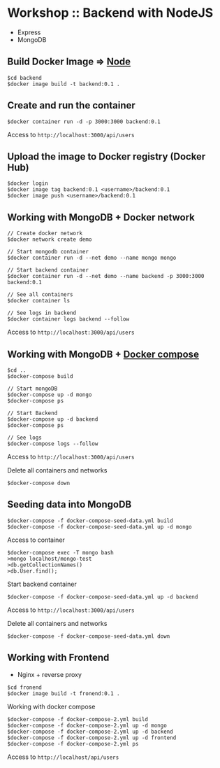 # Workshop :: Backend with NodeJS
* Express
* MongoDB

## Build Docker Image => [Node](https://hub.docker.com/_/node/)
```
$cd backend
$docker image build -t backend:0.1 .
```

## Create and run the container
```
$docker container run -d -p 3000:3000 backend:0.1
```
Access to `http://localhost:3000/api/users`

## Upload the image to Docker registry (Docker Hub)
```
$docker login
$docker image tag backend:0.1 <username>/backend:0.1
$docker image push <username>/backend:0.1
```

## Working with MongoDB + Docker network
```
// Create docker network
$docker network create demo

// Start mongodb container
$docker container run -d --net demo --name mongo mongo

// Start backend container
$docker container run -d --net demo --name backend -p 3000:3000 backend:0.1

// See all containers
$docker container ls

// See logs in backend
$docker container logs backend --follow
```
Access to `http://localhost:3000/api/users`

## Working with MongoDB + [Docker compose](https://docs.docker.com/compose/compose-file/compose-file-v3/)
```
$cd ..
$docker-compose build

// Start mongoDB
$docker-compose up -d mongo
$docker-compose ps

// Start Backend
$docker-compose up -d backend
$docker-compose ps

// See logs
$docker-compose logs --follow
```

Access to `http://localhost:3000/api/users`

Delete all containers and networks
```
$docker-compose down
```

## Seeding data into MongoDB
```
$docker-compose -f docker-compose-seed-data.yml build
$docker-compose -f docker-compose-seed-data.yml up -d mongo
```

Access to container
```
$docker-compose exec -T mongo bash
>mongo localhost/mongo-test
>db.getCollectionNames()
>db.User.find();
```
Start backend container
```
$docker-compose -f docker-compose-seed-data.yml up -d backend
```
Access to `http://localhost:3000/api/users`

Delete all containers and networks
```
$docker-compose -f docker-compose-seed-data.yml down
```
## Working with Frontend
* Nginx + reverse proxy

```
$cd fronend
$docker image build -t fronend:0.1 .
```

Working with docker compose
```
$docker-compose -f docker-compose-2.yml build
$docker-compose -f docker-compose-2.yml up -d mongo
$docker-compose -f docker-compose-2.yml up -d backend
$docker-compose -f docker-compose-2.yml up -d frontend
$docker-compose -f docker-compose-2.yml ps
```

Access to `http://localhost/api/users`